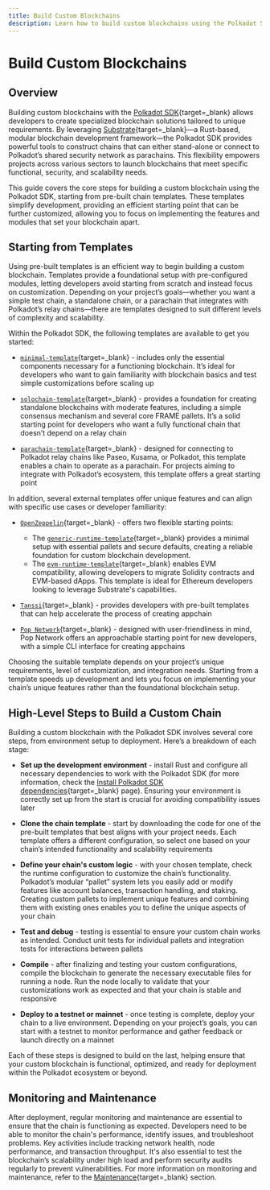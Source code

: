 ```yaml
---
title: Build Custom Blockchains
description: Learn how to build custom blockchains using the Polkadot SDK, focusing on pre-built chain templates for faster development.
---
```


# Build Custom Blockchains

## Overview

Building custom blockchains with the [Polkadot SDK](https://github.com/paritytech/polkadot-sdk/tree/master){target=\_blank} allows developers to create specialized blockchain solutions tailored to unique requirements. By leveraging [Substrate](https://github.com/paritytech/polkadot-sdk/tree/master/substrate){target=\_blank}—a Rust-based, modular blockchain development framework—the Polkadot SDK provides powerful tools to construct chains that can either stand-alone or connect to Polkadot’s shared security network as parachains. This flexibility empowers projects across various sectors to launch blockchains that meet specific functional, security, and scalability needs.

This guide covers the core steps for building a custom blockchain using the Polkadot SDK, starting from pre-built chain templates. These templates simplify development, providing an efficient starting point that can be further customized, allowing you to focus on implementing the features and modules that set your blockchain apart.

## Starting from Templates

Using pre-built templates is an efficient way to begin building a custom blockchain. Templates provide a foundational setup with pre-configured modules, letting developers avoid starting from scratch and instead focus on customization. Depending on your project’s goals—whether you want a simple test chain, a standalone chain, or a parachain that integrates with Polkadot’s relay chains—there are templates designed to suit different levels of complexity and scalability.

Within the Polkadot SDK, the following templates are available to get you started:

- [`minimal-template`](https://github.com/paritytech/polkadot-sdk/tree/master/templates/minimal){target=\_blank} - includes only the essential components necessary for a functioning blockchain. It’s ideal for developers who want to gain familiarity with blockchain basics and test simple customizations before scaling up

- [`solochain-template`](https://github.com/paritytech/polkadot-sdk/tree/master/templates/solochain){target=\_blank} - provides a foundation for creating standalone blockchains with moderate features, including a simple consensus mechanism and several core FRAME pallets. It’s a solid starting point for developers who want a fully functional chain that doesn’t depend on a relay chain

- [`parachain-template`](https://github.com/paritytech/polkadot-sdk/tree/master/templates/parachain){target=\_blank} - designed for connecting to Polkadot relay chains like Paseo, Kusama, or Polkadot, this template enables a chain to operate as a parachain. For projects aiming to integrate with Polkadot’s ecosystem, this template offers a great starting point

In addition, several external templates offer unique features and can align with specific use cases or developer familiarity:

- [`OpenZeppelin`](https://github.com/OpenZeppelin/polkadot-runtime-templates/tree/main){target=\_blank} - offers two flexible starting points:
    - The [`generic-runtime-template`](https://github.com/OpenZeppelin/polkadot-runtime-templates/tree/main/generic-template){target=\_blank} provides a minimal setup with essential pallets and secure defaults, creating a reliable foundation for custom blockchain development.
    - The [`evm-runtime-template`](https://github.com/OpenZeppelin/polkadot-runtime-templates/tree/main/evm-template){target=\_blank} enables EVM compatibility, allowing developers to migrate Solidity contracts and EVM-based dApps. This template is ideal for Ethereum developers looking to leverage Substrate's capabilities.

- [`Tanssi`](https://github.com/moondance-labs/tanssi/tree/master/container-chains/runtime-templates){target=\_blank} - provides developers with pre-built templates that can help accelerate the process of creating appchain

- [`Pop Network`](https://learn.onpop.io/appchains/pop-cli/new#templates){target=\_blank} - designed with user-friendliness in mind, Pop Network offers an approachable starting point for new developers, with a simple CLI interface for creating appchains 

Choosing the suitable template depends on your project’s unique requirements, level of customization, and integration needs. Starting from a template speeds up development and lets you focus on implementing your chain’s unique features rather than the foundational blockchain setup.

## High-Level Steps to Build a Custom Chain


Building a custom blockchain with the Polkadot SDK involves several core steps, from environment setup to deployment. Here’s a breakdown of each stage:

- **Set up the development environment** - install Rust and configure all necessary dependencies to work with the Polkadot SDK (for more information, check the [Install Polkadot SDK dependencies](TODO:update-path){target=\_blank} page). Ensuring your environment is correctly set up from the start is crucial for avoiding compatibility issues later

- **Clone the chain template** - start by downloading the code for one of the pre-built templates that best aligns with your project needs. Each template offers a different configuration, so select one based on your chain’s intended functionality and scalability requirements

- **Define your chain's custom logic** - with your chosen template, check the runtime configuration to customize the chain’s functionality. Polkadot’s modular “pallet” system lets you easily add or modify features like account balances, transaction handling, and staking. Creating custom pallets to implement unique features and combining them with existing ones enables you to define the unique aspects of your chain

- **Test and debug** - testing is essential to ensure your custom chain works as intended. Conduct unit tests for individual pallets and integration tests for interactions between pallets

- **Compile** - after finalizing and testing your custom configurations, compile the blockchain to generate the necessary executable files for running a node. Run the node locally to validate that your customizations work as expected and that your chain is stable and responsive

- **Deploy to a testnet or mainnet** - once testing is complete, deploy your chain to a live environment. Depending on your project’s goals, you can start with a testnet to monitor performance and gather feedback or launch directly on a mainnet

Each of these steps is designed to build on the last, helping ensure that your custom blockchain is functional, optimized, and ready for deployment within the Polkadot ecosystem or beyond.

## Monitoring and Maintenance

After deployment, regular monitoring and maintenance are essential to ensure that the chain is functioning as expected. Developers need to be able to monitor the chain's performance, identify issues, and troubleshoot problems. Key activities include tracking network health, node performance, and transaction throughput. It's also essential to test the blockchain’s scalability under high load and perform security audits regularly to prevent vulnerabilities. For more information on monitoring and maintenance, refer to the [Maintenance](/develop/blockchains/maintenance/){target=\_blank} section.